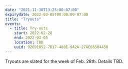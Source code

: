 ```yaml
---
date: "2021-11-30T13:25:00-07:00"
expirydate: 2022-03-05T00:00:00-07:00
title: "Tryouts"
events:
  - title: Try-outs
    start: 2022-02-28
    end: 2022-03-05
    location: TBD
    uuid: 92691852-7D17-480E-9A2A-27AE66504450
---
```


Tryouts are slated for the week of Feb. 28th. Details TBD.
